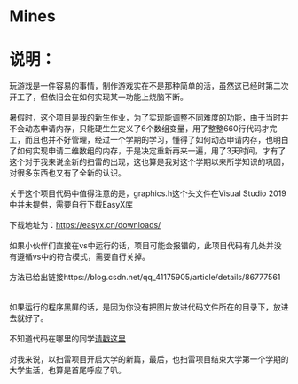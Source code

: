 # Mines

# 说明：
玩游戏是一件容易的事情，制作游戏实在不是那种简单的活，虽然这已经时第二次开工了，但依旧会在如何实现某一功能上烧脑不断。<br><br>
暑假时，这个项目是我的新生作业，为了实现能调整不同难度的功能，由于当时并不会动态申请内存，只能硬生生定义了6个数组变量，用了整整660行代码才完工，而且也并不好管理，经过一个学期的学习，懂得了如何动态申请内存，也明白了如何实现申请二维数组的内存，于是决定重新再来一遍，用了3天时间，才有了这个对于我来说全新的扫雷的出现，这也算是我对这个学期以来所学知识的巩固，对很多东西也又有了全新的认识。<br><br>
关于这个项目代码中值得注意的是，graphics.h这个头文件在Visual Studio 2019中并未提供，需要自行下载EasyX库 <br><br>
下载地址为：https://easyx.cn/downloads/<br><br>
如果小伙伴们直接在vs中运行的话，项目可能会报错的，此项目代码有几处并没有遵循vs中的符合模式，需要自行关掉。<br><br>
方法已给出链接https://blog.csdn.net/qq_41175905/article/details/86777561<br><br><br>
如果运行的程序黑屏的话，是因为你没有把图片放进代码文件所在的目录下，放进去就好了。<br><br>
不知道代码在哪里的同学[请戳这里](https://github.com/1399226280/Mines/tree/master/Minesweeper)<br><br>
对我来说，以扫雷项目开启大学的新篇，最后，也扫雷项目结束大学第一个学期的大学生活，也算是首尾呼应了叭。

